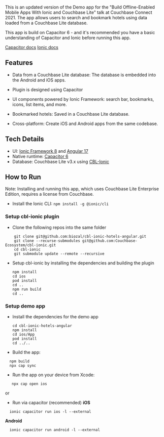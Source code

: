 This is an updated version of the Demo app for the "Build Offline-Enabled Mobile Apps With Ionic and Couchbase Lite" talk at Couchbase Connect 2021. The app allows users to search and bookmark hotels using data loaded from a Couchbase Lite database.

This app is build on Capacitor 6 - and it's recommended you have a basic understanding of Capacitor and Ionic before running this app.

[Capacitor docs](https://capacitorjs.com/docs/basics/workflow)
[Ionic docs](https://ionicframework.com/docs/core-concepts/cross-platform)


## Features

* Data from a Couchbase Lite database: The database is embedded into the Android and iOS apps.

* Plugin is designed using Capacitor 

* UI components powered by Ionic Framework: search bar, bookmarks, icons, list items, and more.

* Bookmarked hotels: Saved in a Couchbase Lite database.

* Cross-platform: Create iOS and Android apps from the same codebase.

## Tech Details

- UI: [Ionic Framework 8](https://ionicframework.com) and [Angular 17](https://angular.io)
- Native runtime: [Capacitor 6](https://capacitorjs.com)
- Database: Couchbase Lite v3.x using [CBL-Ionic](https://cbl-ionic.dev)

## How to Run

Note: Installing and running this app, which uses Couchbase Lite Enterprise Edition, requires a license from Couchbase.

- Install the Ionic CLI: `npm install -g @ionic/cli`

### Setup cbl-ionic plugin

- Clone the following repos into the same folder

```shell
    git clone git@github.com:biozal/cbl-ionic-hotels-angular.git
    git clone --recurse-submodules git@github.com:Couchbase-Ecosystem/cbl-ionic.git
    cd cbl-ionic
    git submodule update --remote --recursive
```


- Setup cbl-ionic by installing the dependencies and building the plugin 
    ```shell
    npm install
    cd ios
    pod install
    cd ..
    npm run build
    cd ..
    ```

### Setup demo app 

- Install the dependencies for the demo app 
    ```shell
    cd cbl-ionic-hotels-angular
    npm install
    cd ios/App
    pod install
    cd ../..
    ```

- Build the app:
```shell 
  npm build
  npx cap sync
 ```
- Run the app on your device from Xcode:
 ```shell
    npx cap open ios
 ```
 or 
 - Run via capacitor (recommended)
 **iOS**
 ```shell
   ionic capacitor run ios -l --external 
 ```
 **Android**
 ```shell
   ionic capacitor run android -l --external
 ```
 
